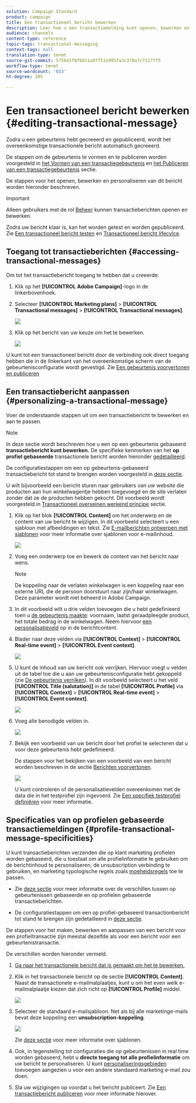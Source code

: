 ```yaml
---
solution: Campaign Standard
product: campaign
title: Een transactioneel bericht bewerken
description: Leer hoe u een transactiemelding kunt openen, bewerken en personaliseren.
audience: channels
content-type: reference
topic-tags: transactional-messaging
context-tags: null
translation-type: tm+mt
source-git-commit: 5758e5f0f6811a97f51e995fa3c378a7c7117ff5
workflow-type: tm+mt
source-wordcount: '653'
ht-degree: 30%

---
```



# Een transactioneel bericht bewerken {#editing-transactional-message}

Zodra u een gebeurtenis<!--(the cart abandonment example as explained in [this section](../../channels/using/getting-started-with-transactional-msg.md#transactional-messaging-operating-principle))--> hebt gecreeerd en gepubliceerd, wordt het overeenkomstige transactionele bericht automatisch gecreeerd.

De stappen om de gebeurtenis te vormen en te publiceren worden voorgesteld in [het Vormen van een transactiegebeurtenis](../../channels/using/configuring-transactional-event.md) en [het Publiceren van een transactiegebeurtenis](../../channels/using/publishing-transactional-event.md) sectie.

De stappen voor het openen, bewerken en personaliseren van dit bericht worden hieronder beschreven.

>[!IMPORTANT]
>
>Alleen gebruikers met de rol [Beheer](../../administration/using/users-management.md#functional-administrators) kunnen transactieberichten openen en bewerken.

Zodra uw bericht klaar is, kan het worden getest en worden gepubliceerd. Zie [Een transactioneel bericht testen](../../channels/using/testing-transactional-message.md) en [Transactioneel bericht lifecylce](../../channels/using/publishing-transactional-message.md).

## Toegang tot transactieberichten {#accessing-transactional-messages}

Om tot het transactiebericht toegang te hebben dat u creeerde:

1. Klik op het **[!UICONTROL Adobe Campaign]**-logo in de linkerbovenhoek.
1. Selecteer **[!UICONTROL Marketing plans]** > **[!UICONTROL Transactional messages]** > **[!UICONTROL Transactional messages]**.

   ![](assets/message-center_4.png)

1. Klik op het bericht van uw keuze om het te bewerken.

   ![](assets/message-center_message-board.png)

U kunt tot een transactioneel bericht door de verbinding ook direct toegang hebben die in de linkerkant van het overeenkomstige scherm van de gebeurtenisconfiguratie wordt gevestigd. Zie [Een gebeurtenis voorvertonen en publiceren](../../channels/using/publishing-transactional-event.md#previewing-and-publishing-the-event)

## Een transactiebericht aanpassen {#personalizing-a-transactional-message}

Voer de onderstaande stappen uit om een transactiebericht te bewerken en aan te passen.

>[!NOTE]
>
>In deze sectie wordt beschreven hoe u een op een gebeurtenis gebaseerd **transactiebericht kunt bewerken.** De specifieke kenmerken van het **op profiel gebaseerde** transactionele bericht worden hieronder [gedetailleerd](#profile-transactional-message-specificities).
>
>De configuratiestappen om een op gebeurtenis-gebaseerd transactiebericht tot stand te brengen worden voorgesteld in [deze sectie](../../channels/using/configuring-transactional-event.md#event-based-transactional-messages).

U wilt bijvoorbeeld een bericht sturen naar gebruikers van uw website die producten aan hun winkelwagentje hebben toegevoegd en de site verlaten zonder dat ze de producten hebben gekocht. Dit voorbeeld wordt voorgesteld in [Transactioneel overseinen werkend principe](../../channels/using/getting-started-with-transactional-msg.md#transactional-messaging-operating-principle) sectie.

1. Klik op het blok **[!UICONTROL Content]** om het onderwerp en de content van uw bericht te wijzigen. In dit voorbeeld selecteert u een sjabloon met afbeeldingen en tekst. Zie [E-mailberichten ontwerpen met sjablonen](../../designing/using/using-reusable-content.md#designing-templates) voor meer informatie over sjablonen voor e-mailinhoud.

   ![](assets/message-center_6.png)

1. Voeg een onderwerp toe en bewerk de content van het bericht naar wens.

   >[!NOTE]
   >
   >De koppeling naar de verlaten winkelwagen is een koppeling naar een externe URL die de persoon doorstuurt naar zijn/haar winkelwagen. Deze parameter wordt niet beheerd in Adobe Campaign.

1. In dit voorbeeld wilt u drie velden toevoegen die u hebt gedefinieerd toen u [de gebeurtenis maakte](../../channels/using/configuring-transactional-event.md): voornaam, laatst geraadpleegde product, het totale bedrag in de winkelwagen. Neem hiervoor [een personalisatieveld](../../designing/using/personalization.md#inserting-a-personalization-field) op in de berichtcontent.

1. Blader naar deze velden via **[!UICONTROL Context]** > **[!UICONTROL Real-time event]** > **[!UICONTROL Event context]**.

   ![](assets/message-center_7.png)

1. U kunt de inhoud van uw bericht ook verrijken. Hiervoor voegt u velden uit de tabel toe die u aan uw gebeurtenisconfiguratie hebt gekoppeld (zie [De gebeurtenis verrijken](../../channels/using/configuring-transactional-event.md#enriching-the-transactional-message-content)). In dit voorbeeld selecteert u het veld **[!UICONTROL Title (salutation)]** in de tabel **[!UICONTROL Profile]** via **[!UICONTROL Context]** > **[!UICONTROL Real-time event]** > **[!UICONTROL Event context]**.

   ![](assets/message-center_7-enrichment.png)

1. Voeg alle benodigde velden in.

   ![](assets/message-center_8.png)

1. Bekijk een voorbeeld van uw bericht door het profiel te selecteren dat u voor deze gebeurtenis hebt gedefinieerd.

   De stappen voor het bekijken van een voorbeeld van een bericht worden beschreven in de sectie [Berichten voorvertonen](../../sending/using/previewing-messages.md).

   ![](assets/message-center_9.png)

   U kunt controleren of de personalisatievelden overeenkomen met de data die in het testprofiel zijn ingevoerd. Zie [Een specifiek testprofiel definiëren](../../channels/using/testing-transactional-message.md#defining-specific-test-profile) voor meer informatie.

<!--## Using product listings in a transactional message {#using-product-listings-in-a-transactional-message}

When editing the content of a transactional email, you can create product listings referencing one or more data collections. For example, in a cart abandonment email, you can include a list of all products that were in the users' carts when they left your website, with an image, the price, and a link to each product.

>[!IMPORTANT]
>
>Product listings are only available for the email channel, when editing transactional email content through the [Email Designer](../../designing/using/designing-content-in-adobe-campaign.md#email-designer-interface) interface.

To add a list of abandoned products in a transactional message, follow the steps below.

You can also watch [this set of videos](https://experienceleague.adobe.com/docs/campaign-standard-learn/tutorials/designing-content/product-listings-in-transactional-email.html?lang=en#configure-product-listings-in-transactional-emails) explaining the steps that are required to configure product listings in a transactional email.

>[!NOTE]
>
>Adobe Campaign does not support nested product listings, meaning that you cannot include a product listing inside another one.

### Defining a product listing {#defining-a-product-listing}

Before being able to use a product listing in a transactional message, you need to define at the event level the list of products and the fields for each product of the list you want to display. For more on this, see [Defining data collections](../../channels/using/configuring-transactional-event.md#defining-data-collections).

1. In the transactional message, click the **[!UICONTROL Content]** block to modify the email content.
1. Drag and drop a structure component to the workspace. For more on this, see [Defining the email structure](../../designing/using/designing-from-scratch.md#defining-the-email-structure).

   For example, select a one-column structure component and add a text component, an image component and a button component. For more on this, see [Using content components](../../designing/using/designing-from-scratch.md#about-content-components).

1. Select the structure component you just created and click the **[!UICONTROL Enable product listing]** icon from the contextual toolbar.

   ![](assets/message-center_loop_create.png)

   The structure component is highlighted with an orange frame and the **[!UICONTROL Product listing]** settings are displayed in the left palette.

   ![](assets/message-center_loop_palette.png)

1. Select how the elements of the collection will be displayed:

    * **[!UICONTROL Row]**: horizontally, meaning each element on one row under the other.
    * **[!UICONTROL Column]**: vertically, meaning each element next to the other on the same row.

   >[!NOTE]
   >
   >The **[!UICONTROL Column]** option is only available when using a multicolumn structure component ( **[!UICONTROL 2:2 column]**, **[!UICONTROL 3:3 column]** and **[!UICONTROL 4:4 column]** ). When editing the product listing, only fill in the first column: the other columns will not be taken into account. For more on selecting structure components, see [Defining the email structure](../../designing/using/designing-from-scratch.md#defining-the-email-structure).

1. Select the data collection you created when configuring the event related to the transactional message. You can find it under the **[!UICONTROL Context]** > **[!UICONTROL Real-time event]** > **[!UICONTROL Event context]** node.

   ![](assets/message-center_loop_selection.png)

   For more on configuring the event, see [Defining data collections](../../channels/using/configuring-transactional-event.md#defining-data-collections).

1. Use the **[!UICONTROL First item]** drop-down list to select which element will start the list displayed in the email.

   For example, if you select 2, the first item of the collection will not be displayed in the email. The product listing will start on the second item.

1. Select the maximum number of items to display in the list.

   >[!NOTE]
   >
   >If you want the elements of your list to be displayed vertically ( **[!UICONTROL Column]** ), the maximum number of items is limited according to the selected structure component (2, 3 or 4 columns). For more on selecting structure components, see [Editing the email structure](../../designing/using/designing-from-scratch.md#defining-the-email-structure).

### Populating the product listing {#populating-the-product-listing}

To display a list of products coming from the event linked to the transactional email, follow the steps below.

For more on creating a collection and related fields when configuring the event, see [Defining data collections](../../channels/using/configuring-transactional-event.md#defining-data-collections).

1. Select the image component you inserted, select **[!UICONTROL Enable personalization]** and click the pencil in the Settings pane.

   ![](assets/message-center_loop_image.png)

1. Select **[!UICONTROL Add personalization field]** in the **[!UICONTROL Image source URL]** window that opens.

   From the **[!UICONTROL Context]** > **[!UICONTROL Real-time event]** > **[!UICONTROL Event context]** node, open the node corresponding to the collection that you created (here **[!UICONTROL Product list]** ) and select the image field that you defined (here **[!UICONTROL Product image]** ). Click **[!UICONTROL Save]**.

   ![](assets/message-center_loop_product-image.png)

   The personalization field that you selected is now displayed in the Settings pane.

1. At the desired position, select **[!UICONTROL Insert personalization field]** from the contextual toolbar.

   ![](assets/message-center_loop_product.png)

1. From the **[!UICONTROL Context]** > **[!UICONTROL Real-time event]** > **[!UICONTROL Event context]** node, open the node corresponding to the collection that you created (here **[!UICONTROL Product list]** ) and select the field that you created (here **[!UICONTROL Product name]** ). Click **[!UICONTROL Confirm]**.

   ![](assets/message-center_loop_product_node.png)

   The personalization field that you selected is now displayed at the desired position in the email content.

1. Proceed similarly to insert the price.
1. Select some text and select **[!UICONTROL Insert link]** from the contextual toolbar.

   ![](assets/message-center_loop_link_insert.png)

1. Select **[!UICONTROL Add personalization field]** in the **[!UICONTROL Insert link]** window that opens.

   From the **[!UICONTROL Context]** > **[!UICONTROL Real-time event]** > **[!UICONTROL Event context]** node, open the node corresponding to the collection that you created (here **[!UICONTROL Product list]** ) and select the URL field that you created (here **[!UICONTROL Product URL]** ). Click **[!UICONTROL Save]**.

   >[!IMPORTANT]
   >
   >For security reasons, make sure you insert the personalization field inside a link starting with a proper static domain name.

   ![](assets/message-center_loop_link_select.png)

   The personalization field that you selected is now displayed in the Settings pane.

1. Select the structure component on which the product listing is applied and select **[!UICONTROL Show fallback]** to define a default content.

   ![](assets/message-center_loop_fallback_show.png)

1. Drag one or more content components and edit them as needed.

   ![](assets/message-center_loop_fallback.png)

   The fallback content will be displayed if the collection is empty when the event is triggered, for example if a customer has nothing in his cart.

1. From the Settings pane, edit the styles for the product listing. For more on this, see [Managing email styles](../../designing/using/styles.md).
1. Preview the email using a test profile linked to the relevant transactional event and for which you defined collection data. For example, add the following information in the **[!UICONTROL Event data]** section for the test profile you want to use:

   ![](assets/message-center_loop_test-profile_payload.png)

   For more on defining a test profile in a transactional message, see [this section](../../channels/using/testing-transactional-message.md#defining-specific-test-profile).-->

## Specificaties van op profielen gebaseerde transactiemeldingen {#profile-transactional-message-specificities}

U kunt transactieberichten verzenden die op klant marketing profielen worden gebaseerd, die u toestaat om alle profielinformatie te gebruiken om de berichtinhoud te personaliseren, de unsubscription verbinding te gebruiken, en marketing typologische regels zoals [moeheidsregels](../../sending/using/fatigue-rules.md) toe te passen.

* Zie [deze sectie](../../channels/using/getting-started-with-transactional-msg.md#transactional-message-types) voor meer informatie over de verschillen tussen op gebeurtenissen gebaseerde en op profielen gebaseerde transactieberichten.

* De configuratiestappen om een op profiel-gebaseerd transactionbericht tot stand te brengen zijn gedetailleerd in [deze sectie](../../channels/using/configuring-transactional-event.md#profile-based-transactional-messages).

De stappen voor het maken, bewerken en aanpassen van een bericht voor een profieltransactie zijn meestal dezelfde als voor een bericht voor een gebeurtenistransactie.

De verschillen worden hieronder vermeld.

1. [Ga naar het transactionele bericht dat is gemaakt om het te bewerken.](#accessing-transactional-messages)
1. Klik in het transactionele bericht op de sectie **[!UICONTROL Content]**. Naast de transactionele e-mailmalplaatjes, kunt u om het even welk e-mailmalplaatje kiezen dat zich richt op **[!UICONTROL Profile]** middel.

   ![](assets/message-center_marketing_templates.png)

1. Selecteer de standaard e-mailsjabloon. Net als bij alle marketinge-mails bevat deze koppeling een **unsubscription-koppeling**.

   ![](assets/message-center_marketing_perso_unsubscription.png)

   Zie [deze sectie](../../designing/using/using-reusable-content.md#content-templates) voor meer informatie over sjablonen.

1. Ook, in tegenstelling tot configuraties die op gebeurtenissen in real time worden gebaseerd, hebt u **directe toegang tot alle profielinformatie** om uw bericht te personaliseren. U kunt [personaliseringsgebieden](../../designing/using/personalization.md#inserting-a-personalization-field) toevoegen aangezien u voor een andere standaard marketing e-mail zou doen.

1. Sla uw wijzigingen op voordat u het bericht publiceert. Zie [Een transactiebericht publiceren](../../channels/using/publishing-transactional-message.md#publishing-a-transactional-message) voor meer informatie hierover.

<!--### Monitoring a profile transactional message delivery {#monitoring-a-profile-transactional-message-delivery}

Once the message is published and your site integration is done, you can monitor the delivery.

1. To view the message delivery log, click the icon at the bottom right of the **[!UICONTROL Deployment]** block.

1. Click the **[!UICONTROL Execution list]** tab.

   ![](assets/message-center_execution_tab.png)

1. Select the latest execution delivery.

   An **execution delivery** is a non-actionable and non-functional technical message created once a month for each transactional message, and each time a transactional message is edited and published again

1. Select the **[!UICONTROL Sending logs]** tab. In the **[!UICONTROL Status]** column, **[!UICONTROL Sent]** indicates that a profile has opted in.

   ![](assets/message-center_marketing_sending_logs.png)

1. Select the **[!UICONTROL Exclusions logs]** tab to view recipients who have been excluded from the message target, such as addresses on denylist.

   ![](assets/message-center_marketing_exclusion_logs.png)

>[!NOTE]
>
>For more information on accessing and using the logs, see [Monitoring a delivery](../../sending/using/monitoring-a-delivery.md).

For any profile that has opted out, the **[!UICONTROL Address on denylist]** typology rule excluded the corresponding recipient.

This rule is part of a specific typology that applies to all transactional messages based on the **[!UICONTROL Profile]** table.

![](assets/message-center_marketing_typology.png)

**Related topics**:

* [Integrate the event triggering](../../channels/using/getting-started-with-transactional-msg.md#integrate-event-trigger)
* [About typologies and typology rules](../../sending/using/about-typology-rules.md)-->
